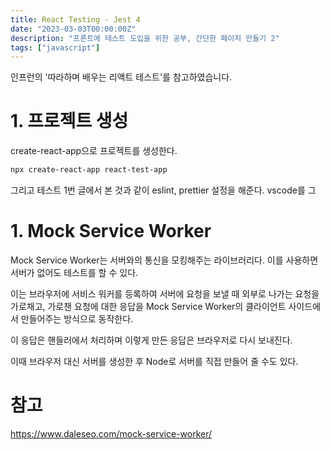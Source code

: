 ```yaml
---
title: React Testing - Jest 4
date: "2023-03-03T00:00:00Z"
description: "프론트에 테스트 도입을 위한 공부, 간단한 페이지 만들기 2"
tags: ["javascript"]
---
```


인프런의 '따라하며 배우는 리액트 테스트'를 참고하였습니다.

# 1. 프로젝트 생성

create-react-app으로 프로젝트를 생성한다.

```bash
npx create-react-app react-test-app
```

그리고 테스트 1번 글에서 본 것과 같이 eslint, prettier 설정을 해준다. vscode를 그


# 1. Mock Service Worker

Mock Service Worker는 서버와의 통신을 모킹해주는 라이브러리다. 이를 사용하면 서버가 없어도 테스트를 할 수 있다.

이는 브라우저에 서비스 워커를 등록하여 서버에 요청을 보낼 때 외부로 나가는 요청을 가로채고, 가로챈 요청에 대한 응답을 Mock Service Worker의 클라이언트 사이드에서 만들어주는 방식으로 동작한다. 

이 응답은 핸들러에서 처리하며 이렇게 만든 응답은 브라우저로 다시 보내진다.

이때 브라우저 대신 서버를 생성한 후 Node로 서버를 직접 만들어 줄 수도 있다.

# 참고

https://www.daleseo.com/mock-service-worker/